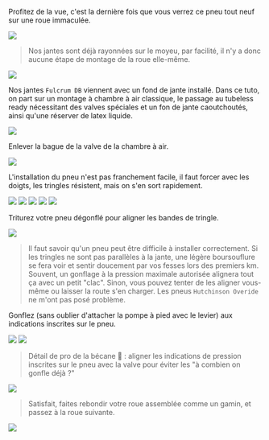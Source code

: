 Profitez de la vue, c'est la dernière fois que vous verrez ce pneu tout neuf sur une roue immaculée.

![](neuf)

> Nos jantes sont déjà rayonnées sur le moyeu, par facilité, il n'y a donc aucune étape de montage de la roue elle-même.

![](moyeu)

Nos jantes `Fulcrum DB` viennent avec un fond de jante installé. Dans ce tuto, on part sur un montage à chambre à air classique, le passage au tubeless ready nécessitant des valves spéciales et un fon de jante caoutchoutés, ainsi qu'une réserver de latex liquide.

![](fond-jante)

Enlever la bague de la valve de la chambre à air.

![](chambre)

L'installation du pneu n'est pas franchement facile, il faut forcer avec les doigts, les tringles résistent, mais on s'en sort rapidement.

![](montage1)
![](montage2)
![](montage3)
![](montage4)
![](montage5)

Triturez votre pneu dégonflé pour aligner les bandes de tringle.

![](montage6)

> Il faut savoir qu'un pneu peut être difficile à installer correctement. Si les tringles ne sont pas parallèles à la jante, une légère boursouflure se fera voir et sentir doucement par vos fesses lors des premiers km. Souvent, un gonflage à la pression maximale autorisée alignera tout ça avec un petit "clac". Sinon, vous pouvez tenter de les aligner vous-même ou laisser la route s'en charger. Les pneus `Hutchinson Overide` ne m'ont pas posé problème.

Gonflez (sans oublier d'attacher la pompe à pied avec le levier) aux indications inscrites sur le pneu.

![](gonflage1)
![](gonflage2)

> Détail de pro de la bécane 💪 : aligner les indications de pression inscrites sur le pneu avec la valve pour éviter les "à combien on gonfle déjà ?"

![](gonflé)

> Satisfait, faites rebondir votre roue assemblée comme un gamin, et passez à la roue suivante.

![](montage6)
